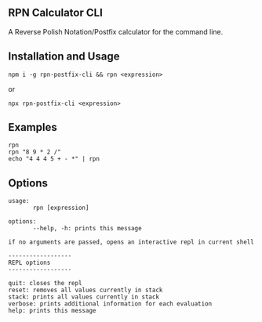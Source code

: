 ## RPN Calculator CLI

A Reverse Polish Notation/Postfix calculator for the command line.

## Installation and Usage

```
npm i -g rpn-postfix-cli && rpn <expression>
```

or

```
npx rpn-postfix-cli <expression>
```

## Examples

```
rpn
rpn "8 9 * 2 /"
echo "4 4 4 5 + - *" | rpn
```

## Options

```
usage:
       rpn [expression]

options:
       --help, -h: prints this message
      
if no arguments are passed, opens an interactive repl in current shell 

------------------
REPL options
------------------

quit: closes the repl
reset: removes all values currently in stack
stack: prints all values currently in stack
verbose: prints additional information for each evaluation 
help: prints this message
```

